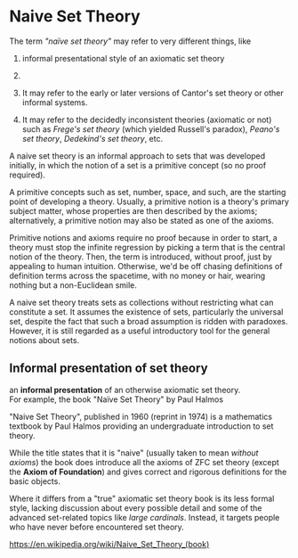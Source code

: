 # Naive Set Theory

The term *"naïve set theory"* may refer to very different things, like
1. informal presentational style of an axiomatic set theory
2. 


2. It may refer to the early or later versions of Cantor's set theory or other informal systems.

3. It may refer to the decidedly inconsistent theories (axiomatic or not) such as *Frege's set theory* (which yielded Russell's paradox), *Peano's set theory*, *Dedekind's set theory*, etc.


A naive set theory is an informal approach to sets that was developed initially, in which the notion of a set is a primitive concept (so no proof required). 

A primitive concepts such as set, number, space, and such, are the starting point of developing a theory. Usually, a primitive notion is a theory's primary subject matter, whose properties are then described by the axioms; alternatively, a primitive notion may also be stated as one of the axioms.

Primitive notions and axioms require no proof because in order to start, a theory must stop the infinite regression by picking a term that is the central notion of the theory. Then, the term is introduced, without proof, just by appealing to human intuition. Otherwise, we'd be off chasing definitions of definition terms across the spacetime, with no money or hair, wearing nothing but a non-Euclidean smile.

A naive set theory treats sets as collections without restricting what can constitute a set. It assumes the existence of sets, particularly the universal set, despite the fact that such a broad assumption is ridden with paradoxes. However, it is still regarded as a useful introductory tool for the general notions about sets.


## Informal presentation of set theory

an **informal presentation** of an otherwise axiomatic set theory.    
For example, the book "Naïve Set Theory" by Paul Halmos

"Naive Set Theory", published in 1960 (reprint in 1974) is a mathematics textbook by Paul Halmos providing an undergraduate introduction to set theory.

While the title states that it is "naive" (usually taken to mean *without axioms*) the book does introduce all the axioms of ZFC set theory (except the **Axiom of Foundation**) and gives correct and rigorous definitions for the basic objects.

Where it differs from a "true" axiomatic set theory book is its less formal style, lacking discussion about every possible detail and some of the advanced set-related topics like *large cardinals*. Instead, it targets people who have never before encountered set theory.

https://en.wikipedia.org/wiki/Naive_Set_Theory_(book)
